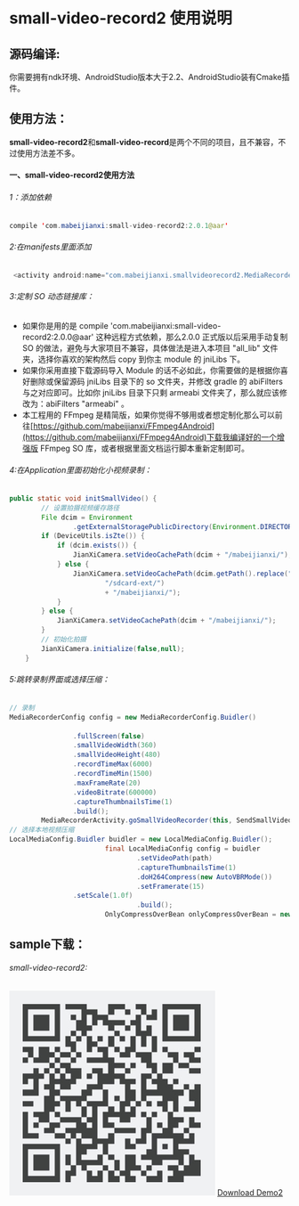 # small-video-record2 使用说明

## 源码编译:
你需要拥有ndk环境、AndroidStudio版本大于2.2、AndroidStudio装有Cmake插件。

## 使用方法：
**small-video-record2**和**small-video-record**是两个不同的项目，且不兼容，不过使用方法差不多。
#### 一、small-video-record2使用方法
###### 1：添加依赖
```java
compile 'com.mabeijianxi:small-video-record2:2.0.1@aar'
```
###### 2:在manifests里面添加
```java
 <activity android:name="com.mabeijianxi.smallvideorecord2.MediaRecorderActivity"/>
```
###### 3:定制 SO 动态链接库：

* 如果你是用的是 compile 'com.mabeijianxi:small-video-record2:2.0.0@aar' 这种远程方式依赖，那么2.0.0 正式版以后采用手动复制 SO 的做法，避免与大家项目不兼容，具体做法是进入本项目 "all_lib" 文件夹，选择你喜欢的架构然后 copy 到你主 module 的 jniLibs 下。<br>
* 如果你采用直接下载源码导入 Module 的话不必如此，你需要做的是根据你喜好删除或保留源码 jniLibs 目录下的 so 文件夹，并修改 gradle 的 abiFilters 与之对应即可。比如你 jniLibs 目录下只剩 armeabi 文件夹了，那么就应该修改为：abiFilters "armeabi"  。<br>
* 本工程用的 FFmpeg 是精简版，如果你觉得不够用或者想定制化那么可以前往[https://github.com/mabeijianxi/FFmpeg4Android](https://github.com/mabeijianxi/FFmpeg4Android)下载我编译好的一个增强版 FFmpeg SO 库，或者根据里面文档运行脚本重新定制即可。


###### 4:在Application里面初始化小视频录制：
```java
public static void initSmallVideo() {
        // 设置拍摄视频缓存路径
        File dcim = Environment
                .getExternalStoragePublicDirectory(Environment.DIRECTORY_DCIM);
        if (DeviceUtils.isZte()) {
            if (dcim.exists()) {
                JianXiCamera.setVideoCachePath(dcim + "/mabeijianxi/");
            } else {
                JianXiCamera.setVideoCachePath(dcim.getPath().replace("/sdcard/",
                        "/sdcard-ext/")
                        + "/mabeijianxi/");
            }
        } else {
            JianXiCamera.setVideoCachePath(dcim + "/mabeijianxi/");
        }
        // 初始化拍摄
        JianXiCamera.initialize(false,null);
    }
```
###### 5:跳转录制界面或选择压缩：
```java
// 录制
MediaRecorderConfig config = new MediaRecorderConfig.Buidler()
		
                .fullScreen(false)
                .smallVideoWidth(360)
                .smallVideoHeight(480)
                .recordTimeMax(6000)
                .recordTimeMin(1500)
                .maxFrameRate(20)
                .videoBitrate(600000)
                .captureThumbnailsTime(1)
                .build();
        MediaRecorderActivity.goSmallVideoRecorder(this, SendSmallVideoActivity.class.getName(), config);
// 选择本地视频压缩
LocalMediaConfig.Buidler buidler = new LocalMediaConfig.Buidler();
                        final LocalMediaConfig config = buidler
                                .setVideoPath(path)
                                .captureThumbnailsTime(1)
                                .doH264Compress(new AutoVBRMode())
                                .setFramerate(15)
				.setScale(1.0f)
                                .build();
                        OnlyCompressOverBean onlyCompressOverBean = new LocalMediaCompress(config).startCompress();	
```


## sample下载：
###### small-video-record2:
![sample](https://github.com/mabeijianxi/small-video-record/blob/master/image/sample2.png)
[Download Demo2](https://fir.im/jianxiMediaRecord2)
